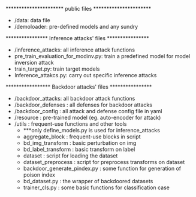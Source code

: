 **********************  public files  **********************
- /data: data file
- /demoloader: pre-defined models and any sundry

****************  Inference attacks' files  ****************
- /inference_attacks: all inference attack functions
- pre_train_evaluation_for_modinv.py: train a predefined model for model inversion attack
- train_target.py: train target models
- Inference_attakcs.py: carry out specific inference attacks

*****************  Backdoor attacks' files  ****************
- /backdoor_attacks: all backdoor attack functions
- /backdoor_defenses : all defenses for backdoor attacks
- /backdoor_config : all attack and defense config file in yaml
- /resource : pre-trained model (eg. auto-encoder for attack)
- /utils : frequent-use functions and other tools
  - ***only define_models.py is used for inference_attacks
  - aggregate_block : frequent-use blocks in script
  - bd_img_transform : basic perturbation on img
  - bd_label_transform : basic transform on label
  - dataset : script for loading the dataset
  - dataset_preprocess : script for preprocess transforms on dataset 
  - backdoor_generate_pindex.py : some function for generation of poison index 
  - bd_dataset.py : the wrapper of backdoored datasets 
  - trainer_cls.py : some basic functions for classification case

